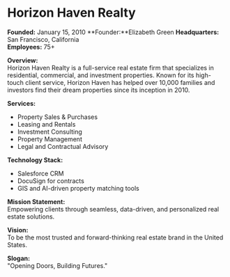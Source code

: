# Horizon Haven Realty

**Founded:** January 15, 2010 
**Founder:**Elizabeth Green 
**Headquarters:** San Francisco, California  
**Employees:** 75+  

**Overview:**  
Horizon Haven Realty is a full-service real estate firm that specializes in residential, commercial, and investment properties. Known for its high-touch client service, Horizon Haven has helped over 10,000 families and investors find their dream properties since its inception in 2010.

**Services:**  
- Property Sales & Purchases  
- Leasing and Rentals  
- Investment Consulting  
- Property Management  
- Legal and Contractual Advisory  

**Technology Stack:**  
- Salesforce CRM  
- DocuSign for contracts  
- GIS and AI-driven property matching tools

**Mission Statement:**  
Empowering clients through seamless, data-driven, and personalized real estate solutions.

**Vision:**  
To be the most trusted and forward-thinking real estate brand in the United States.

**Slogan:**  
"Opening Doors, Building Futures."